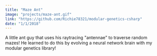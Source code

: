 ```yaml
---
title: "Maze Ant"
image: "projects/maze-ant.gif"
link: "https://github.com/Richie78321/modular-genetics-csharp"
date: "1/1/2018"
---
```


A little ant guy that uses his raytracing "antennae" to traverse random mazes! He learned to do this by evolving a neural network brain with my modular genetics library!

